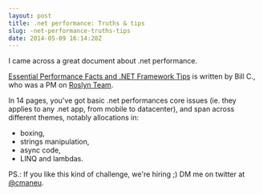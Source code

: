 ```yaml
---
layout: post
title: .net performance: Truths & tips
slug: -net-performance-truths-tips
date: 2014-05-09 16:14:28Z
---
```


I came across a great document about .net performance.

[Essential Performance Facts and .NET Framework Tips](http://download-codeplex.sec.s-msft.com/Download?ProjectName=roslyn&DownloadId=838017) is written by Bill C., who was a PM on [Roslyn Team](http://roslyn.codeplex.com).

In 14 pages, you've got basic .net performances core issues (ie. they applies to any .net app, from mobile to datacenter), and span across different themes, notably allocations in:

- boxing,
- strings manipulation,
- async code,
- LINQ and lambdas.

PS.: If you like this kind of challenge, we're hiring ;) DM me on twitter at [@cmaneu](http://twitter.com/cmaneu).

